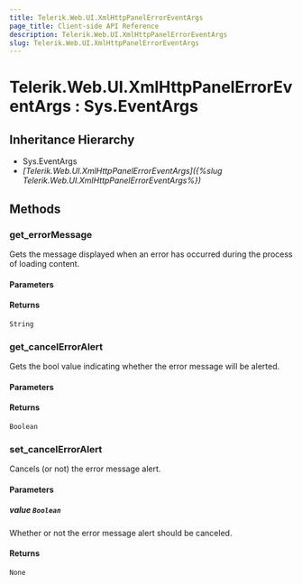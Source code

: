 ```yaml
---
title: Telerik.Web.UI.XmlHttpPanelErrorEventArgs
page_title: Client-side API Reference
description: Telerik.Web.UI.XmlHttpPanelErrorEventArgs
slug: Telerik.Web.UI.XmlHttpPanelErrorEventArgs
---
```


# Telerik.Web.UI.XmlHttpPanelErrorEventArgs : Sys.EventArgs 

## Inheritance Hierarchy

* Sys.EventArgs
* *[Telerik.Web.UI.XmlHttpPanelErrorEventArgs]({%slug Telerik.Web.UI.XmlHttpPanelErrorEventArgs%})*

## Methods

### get_errorMessage

Gets the message displayed when an error has occurred during the process of loading content.

#### Parameters

#### Returns

`String` 

### get_cancelErrorAlert

Gets the bool value indicating whether the error message will be alerted.

#### Parameters

#### Returns

`Boolean` 

### set_cancelErrorAlert

Cancels (or not) the error message alert.

#### Parameters

##### value `Boolean`

Whether or not the error message alert should be canceled.

#### Returns

`None` 